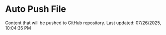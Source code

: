 # Auto Push File

Content that will be pushed to GitHub repository.
Last updated: 07/26/2025, 10:04:35 PM